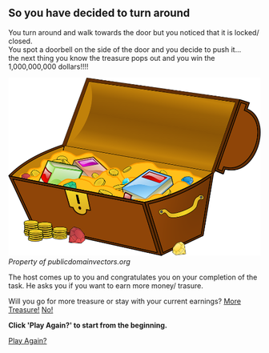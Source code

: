 ## So you have decided to turn around

You turn around and walk towards the door but you noticed that it is locked/ closed.   
You spot a doorbell on the side of the door and you decide to push it...   
the next thing you know the treasure pops out and you win the 1,000,000,000 dollars!!!!  

![Treasure](../images/treasure.png)  
_Property of publicdomainvectors.org_

The host comes up to you and congratulates you on your completion of the task. He asks you if you want to earn more money/ trasure.  

Will you go for more treasure or stay with your current earnings?
[More Treasure!](../quiz-game/quiz-start.md) [ No!](../thank-you-for-playing.md)  

**Click 'Play Again?' to start from the beginning.**
  
[Play Again?](letter.md)